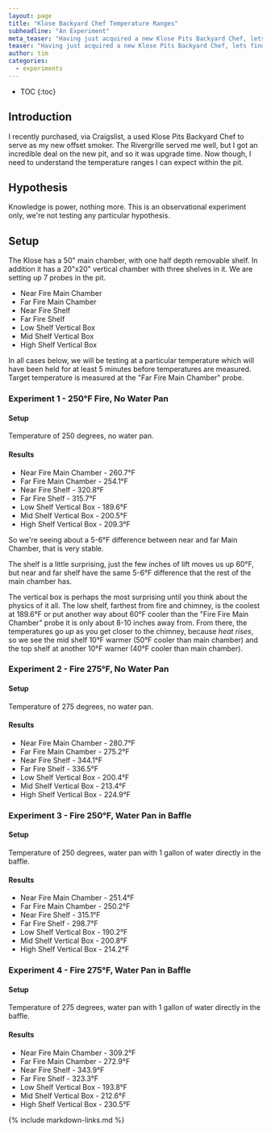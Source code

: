 ```yaml
---
layout: page
title: "Klose Backyard Chef Temperature Ranges"
subheadline: "An Experiment"
meta_teaser: "Having just acquired a new Klose Pits Backyard Chef, lets find out what the temperature ranges are inside at various points."
teaser: "Having just acquired a new Klose Pits Backyard Chef, lets find out what the temperature ranges are inside at various points."
author: tim
categories:
  - experiments
---
```


* TOC
{:toc}

## Introduction

I recently purchased, via Craigslist, a used Klose Pits Backyard Chef to serve as my new offset smoker.  The Rivergrille served me well, but I got an incredible deal on the new pit, and so it was upgrade time.  Now though, I need to understand the temperature ranges I can expect within the pit.

## Hypothesis

Knowledge is power, nothing more.  This is an observational experiment only, we're not testing any particular hypothesis.

## Setup

The Klose has a 50" main chamber, with one half depth removable shelf.  In addition it has a 20"x20" vertical chamber with three shelves in it.  We are setting up 7 probes in the pit.

* Near Fire Main Chamber
* Far Fire Main Chamber
* Near Fire Shelf
* Far Fire Shelf
* Low Shelf Vertical Box
* Mid Shelf Vertical Box
* High Shelf Vertical Box

In all cases below, we will be testing at a particular temperature which will have been held for at least 5 minutes before temperatures are measured.  Target temperature is measured at the "Far Fire Main Chamber" probe.

### Experiment 1 - 250°F Fire, No Water Pan

#### Setup

Temperature of 250 degrees, no water pan.

#### Results

* Near Fire Main Chamber - 260.7°F
* Far Fire Main Chamber - 254.1°F
* Near Fire Shelf - 320.8°F
* Far Fire Shelf - 315.7°F
* Low Shelf Vertical Box - 189.6°F
* Mid Shelf Vertical Box - 200.5°F
* High Shelf Vertical Box - 209.3°F

So we're seeing about a 5-6°F difference between near and far Main Chamber, that is very stable.

The shelf is a little surprising, just the few inches of lift moves us up 60°F, but near and far shelf have the same 5-6°F difference that the rest of the main chamber has.

The vertical box is perhaps the most surprising until you think about the physics of it all.  The low shelf, farthest from fire and chimney, is the coolest at 189.6°F or put another way about 60°F cooler than the "Fire Fire Main Chamber" probe it is only about 8-10 inches away from.  From there, the temperatures go *up* as you get closer to the chimney, because _heat rises_, so we see the mid shelf 10°F warmer (50°F cooler than main chamber) and the top shelf at another 10°F warner (40°F cooler than main chamber).

### Experiment 2 - Fire 275°F, No Water Pan

#### Setup

Temperature of 275 degrees, no water pan.

#### Results

* Near Fire Main Chamber - 280.7°F
* Far Fire Main Chamber - 275.2°F
* Near Fire Shelf - 344.1°F
* Far Fire Shelf - 336.5°F
* Low Shelf Vertical Box - 200.4°F
* Mid Shelf Vertical Box - 213.4°F
* High Shelf Vertical Box - 224.9°F

### Experiment 3 - Fire 250°F, Water Pan in Baffle

#### Setup

Temperature of 250 degrees, water pan with 1 gallon of water directly in the baffle.

#### Results

* Near Fire Main Chamber - 251.4°F
* Far Fire Main Chamber - 250.2°F
* Near Fire Shelf - 315.1°F
* Far Fire Shelf - 298.7°F
* Low Shelf Vertical Box - 190.2°F
* Mid Shelf Vertical Box - 200.8°F
* High Shelf Vertical Box - 214.2°F


### Experiment 4 - Fire 275°F, Water Pan in Baffle

#### Setup

Temperature of 275 degrees, water pan with 1 gallon of water directly in the baffle.

#### Results

* Near Fire Main Chamber - 309.2°F
* Far Fire Main Chamber - 272.9°F
* Near Fire Shelf - 343.9°F
* Far Fire Shelf - 323.3°F
* Low Shelf Vertical Box - 193.8°F
* Mid Shelf Vertical Box - 212.6°F
* High Shelf Vertical Box - 230.5°F

{% include markdown-links.md %}
